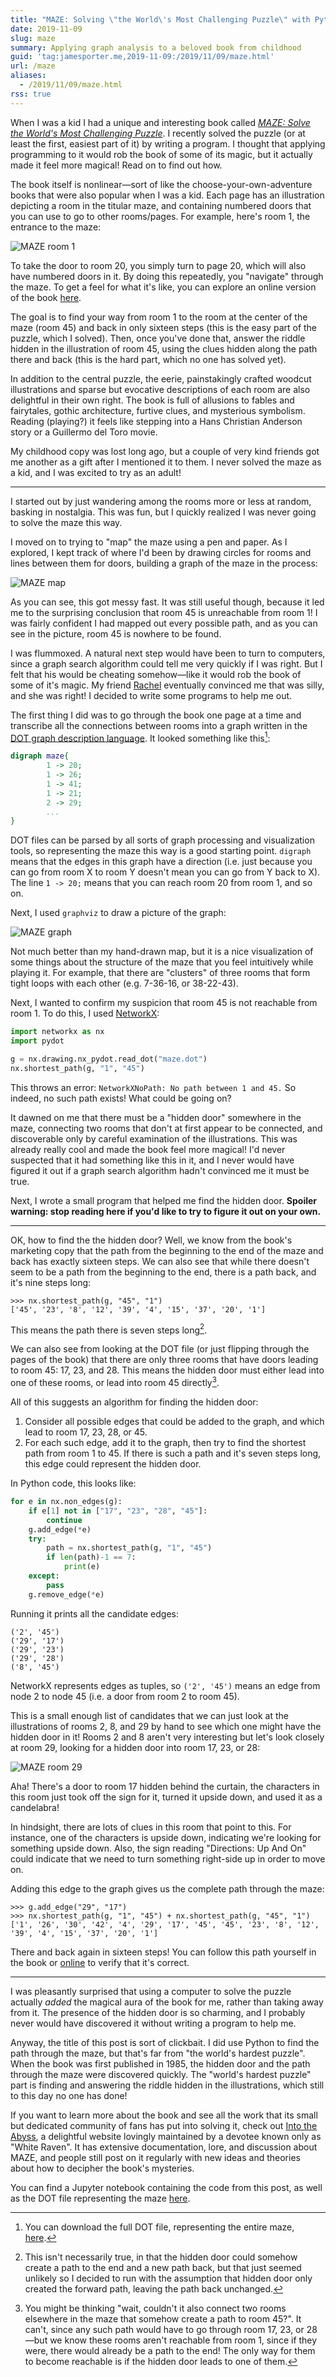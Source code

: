 ```yaml
---
title: "MAZE: Solving \"the World\'s Most Challenging Puzzle\" with Python"
date: 2019-11-09
slug: maze
summary: Applying graph analysis to a beloved book from childhood
guid: 'tag:jamesporter.me,2019-11-09:/2019/11/09/maze.html'
url: /maze
aliases:
  - /2019/11/09/maze.html
rss: true
---
```


When I was a kid I had a unique and interesting book called *[MAZE:
Solve the World's Most Challenging
Puzzle](https://en.wikipedia.org/wiki/MAZE:_Solve_the_World%27s_Most_Challenging_Puzzle)*. I
recently solved the puzzle (or at least the first, easiest part of it)
by writing a program. I thought that applying programming to it would
rob the book of some of its magic, but it actually made it feel more
magical! Read on to find out how.

The book itself is nonlinear—sort of like the
choose-your-own-adventure books that were also popular when I was a
kid. Each page has an illustration depicting a room in the titular
maze, and containing numbered doors that you can use to go to other
rooms/pages. For example, here's room 1, the entrance to the maze:

![MAZE room 1](images/maze-room-1.jpg)

To take the door to room 20, you simply turn to page 20, which will
also have numbered doors in it. By doing this repeatedly, you
"navigate" through the maze. To get a feel for what it's like, you can
explore an online version of the book
[here](http://www.intotheabyss.net/room-1/#post-4).

The goal is to find your way from room 1 to the room at the center of
the maze (room 45) and back in only sixteen steps (this is the easy
part of the puzzle, which I solved). Then, once you've done that,
answer the riddle hidden in the illustration of room 45, using the
clues hidden along the path there and back (this is the hard part,
which no one has solved yet).

In addition to the central puzzle, the eerie, painstakingly crafted
woodcut illustrations and sparse but evocative descriptions of each
room are also delightful in their own right. The book is full of
allusions to fables and fairytales, gothic architecture, furtive
clues, and mysterious symbolism. Reading (playing?) it feels like
stepping into a Hans Christian Anderson story or a Guillermo del Toro
movie.

My childhood copy was lost long ago, but a couple of very kind friends
got me another as a gift after I mentioned it to them. I never solved
the maze as a kid, and I was excited to try as an adult!

---

I started out by just wandering among the rooms more or less at
random, basking in nostalgia. This was fun, but I quickly realized I
was never going to solve the maze this way.

I moved on to trying to "map" the maze using a pen and paper. As I
explored, I kept track of where I'd been by drawing circles for rooms
and lines between them for doors, building a graph of the maze in the
process:

![MAZE map](images/maze_map.jpg)

As you can see, this got messy fast. It was still useful though,
because it led me to the surprising conclusion that room 45 is
unreachable from room 1! I was fairly confident I had mapped out every
possible path, and as you can see in the picture, room 45 is nowhere
to be found.

I was flummoxed. A natural next step would have been to turn to
computers, since a graph search algorithm could tell me very quickly
if I was right. But I felt that his would be cheating somehow—like it
would rob the book of some of it's magic. My friend
[Rachel](http://rahwang.mystrikingly.com/) eventually convinced me
that was silly, and she was right! I decided to write some programs to
help me out.

The first thing I did was to go through the book one page at a time
and transcribe all the connections between rooms into a graph written
in the [DOT graph description
language](https://en.wikipedia.org/wiki/DOT_(graph_description_language)). It
looked something like this[^1]:

```dot
digraph maze{
        1 -> 20;
        1 -> 26;
        1 -> 41;
        1 -> 21;
        2 -> 29;
        ...
}
```

DOT files can be parsed by all sorts of graph processing and
visualization tools, so representing the maze this way is a good
starting point. `digraph` means that the edges in this graph have a
direction (i.e. just because you can go from room X to room Y doesn't
mean you can go from Y back to X). The line `1 -> 20;` means that you
can reach room 20 from room 1, and so on.

Next, I used `graphviz` to draw a picture of the graph:


![MAZE graph](images/maze_graph.jpg)


Not much better than my hand-drawn map, but it is a nice visualization
of some things about the structure of the maze that you feel
intuitively while playing it. For example, that there are "clusters"
of three rooms that form tight loops with each other (e.g. 7-36-16, or
38-22-43).

Next, I wanted to confirm my suspicion that room 45 is not reachable
from room 1. To do this, I used
[NetworkX](https://networkx.github.io/):


```python
import networkx as nx
import pydot

g = nx.drawing.nx_pydot.read_dot("maze.dot")
nx.shortest_path(g, "1", "45")
```

This throws an error: `NetworkXNoPath: No path between 1 and 45.` So
indeed, no such path exists! What could be going on?

It dawned on me that there must be a "hidden door" somewhere in the
maze, connecting two rooms that don't at first appear to be connected,
and discoverable only by careful examination of the
illustrations. This was already really cool and made the book feel
more magical! I'd never suspected that it had something like this in
it, and I never would have figured it out if a graph search algorithm
hadn't convinced me it must be true.

Next, I wrote a small program that helped me find the hidden
door. **Spoiler warning: stop reading here if you'd like to try to
figure it out on your own.**

---

OK, how to find the the hidden door? Well, we know from the book's
marketing copy that the path from the beginning to the end of the maze
and back has exactly sixteen steps. We can also see that while there
doesn't seem to be a path from the beginning to the end, there is a
path back, and it's nine steps long:

```pycon
>>> nx.shortest_path(g, "45", "1")
['45', '23', '8', '12', '39', '4', '15', '37', '20', '1']
```

 This means the path there is seven steps long[^2].

 We can also see from looking at the DOT file (or just flipping
 through the pages of the book) that there are only three rooms that
 have doors leading to room 45: 17, 23, and 28. This means the hidden
 door must either lead into one of these rooms, or lead into room 45
 directly[^3].

 All of this suggests an algorithm for finding the hidden
 door:

 1. Consider all possible edges that could be added to the graph,
    and which lead to room 17, 23, 28, or 45.
 2. For each such edge, add it to the graph, then try to find the
    shortest path from room 1 to 45. If there is such a path and it's
    seven steps long, this edge could represent the hidden door.

In Python code, this looks like:


```python
for e in nx.non_edges(g):
    if e[1] not in ["17", "23", "28", "45"]:
        continue
    g.add_edge(*e)
    try:
        path = nx.shortest_path(g, "1", "45")
        if len(path)-1 == 7:
            print(e)
    except:
        pass
    g.remove_edge(*e)
```

Running it prints all the candidate edges:

```
('2', '45')
('29', '17')
('29', '23')
('29', '28')
('8', '45')
```

NetworkX represents edges as tuples, so `('2', '45')` means an edge
from node 2 to node 45 (i.e. a door from room 2 to room 45).

This is a small enough list of candidates that we can just look at the
illustrations of rooms 2, 8, and 29 by hand to see which one might
have the hidden door in it! Rooms 2 and 8 aren't very interesting but
let's look closely at room 29, looking for a hidden door into room 17,
23, or 28:

![MAZE room 29](images/maze-room-29.jpg)

Aha! There's a door to room 17 hidden behind the curtain, the
characters in this room just took off the sign for it, turned it
upside down, and used it as a candelabra!

In hindsight, there are lots of clues in this room that point to
this. For instance, one of the characters is upside down, indicating
we're looking for something upside down. Also, the sign reading
"Directions: Up And On" could indicate that we need to turn something
right-side up in order to move on.

Adding this edge to the graph gives us the complete path through the
maze:

```pycon
>>> g.add_edge("29", "17")
>>> nx.shortest_path(g, "1", "45") + nx.shortest_path(g, "45", "1")
['1', '26', '30', '42', '4', '29', '17', '45', '45', '23', '8', '12',
'39', '4', '15', '37', '20', '1']
```

There and back again in sixteen steps! You can follow this path
yourself in the book or
[online](http://www.intotheabyss.net/room-1/#post-4)
to verify that it's correct.

---

I was pleasantly surprised that using a computer to solve the puzzle
actually *added* the magical aura of the book for me, rather than
taking away from it. The presence of the hidden door is so charming,
and I probably never would have discovered it without writing a
program to help me.

Anyway, the title of this post is sort of clickbait. I did use Python
to find the path through the maze, but that's far from "the world's
hardest puzzle".  When the book was first published in 1985, the
hidden door and the path through the maze were discovered quickly. The
"world's hardest puzzle" part is finding and answering the riddle
hidden in the illustrations, which still to this day no one has done!

If you want to learn more about the book and see all the work that its
small but dedicated community of fans has put into solving it, check
out [Into the Abyss](http://www.intotheabyss.net/), a delightful
website lovingly maintained by a devotee known only as "White
Raven". It has extensive documentation, lore, and discussion about
MAZE, and people still post on it regularly with new ideas and
theories about how to decipher the book's mysteries.

You can find a Jupyter notebook containing the code from this post, as
well as the DOT file representing the maze
[here](https://github.com/porterjamesj/maze).


[^1]: You can download the full DOT file, representing the entire
      maze,
      [here](https://raw.githubusercontent.com/porterjamesj/maze/master/maze.dot).
[^2]: This isn't necessarily true, in that the hidden door could
      somehow create a path to the end and a new path back, but that
      just seemed unlikely so I decided to run with the assumption
      that hidden door only created the forward path, leaving the path
      back unchanged.
[^3]: You might be thinking "wait, couldn't it also connect two rooms
      elsewhere in the maze that somehow create a path to room
      45?". It can't, since any such path would have to go through
      room 17, 23, or 28—but we know these rooms aren't reachable from
      room 1, since if they were, there would already be a path to the
      end! The only way for them to become reachable is if the hidden
      door leads to one of them.

